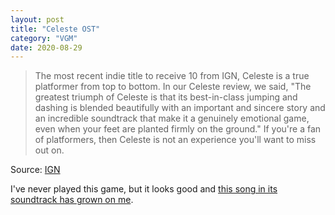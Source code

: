 ```yaml
---
layout: post
title: "Celeste OST"
category: "VGM"
date: 2020-08-29
---
```


> The most recent indie title to receive 10 from IGN, Celeste is a true platformer from top to bottom. In our Celeste review, we said, "The greatest triumph of Celeste is that its best-in-class jumping and dashing is blended beautifully with an important and sincere story and an incredible soundtrack that make it a genuinely emotional game, even when your feet are planted firmly on the ground." If you're a fan of platformers, then Celeste is not an experience you'll want to miss out on.

Source: [IGN](https://www.ign.com/articles/how-and-where-to-play-every-modern-ign-1010-game)

I've never played this game, but it looks good and [this song in its soundtrack has grown on me](https://www.youtube.com/watch?v=2JsYHpiH2xs&t=1635s).
